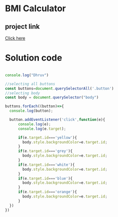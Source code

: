 # BMI Calculator

## project link
[Click here](https://stackblitz.com/edit/dom-project-chaiaurcode-6cwcij?file=1-colorChanger%2Findex.html,1-colorChanger%2Fchaiaurcode.js,1-colorChanger%2Fstyle.css)


# Solution code

```javascript

console.log("Dhruv")

//selecting all buttons
const buttons=document.querySelectorAll('.button')
//selecting body
const body = document.querySelector("body")

buttons.forEach((button)=>{
  console.log(button);

  button.addEventListener('click',function(e){
      console.log(e);
      console.log(e.target);

      if(e.target.id==='yellow'){
        body.style.backgroundColor=e.target.id;
      }
      if(e.target.id==='grey'){
        body.style.backgroundColor=e.target.id;
      }
      if(e.target.id==='white'){
        body.style.backgroundColor=e.target.id;
      }
      if(e.target.id==='blue'){
        body.style.backgroundColor=e.target.id;
      }
      if(e.target.id==='orange'){
        body.style.backgroundColor=e.target.id;
      }
  })
})




```
